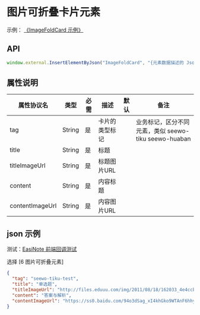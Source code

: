 # 图片可折叠卡片元素

示例：
[《ImageFoldCard 示例》](https://r302.cc/1eMemMb?platform=enpc&channel=copylink)

## API

```js
window.external.InsertElementByJson("ImageFoldCard", "{元素数据描述的 Json 对象}")
```

## 属性说明

| 属性协议名      | 类型   | 必需 | 描述           | 默认 | 备注                                               |
|-----------------|--------|-----|--------------|------|----------------------------------------------------|
| tag             | String | 是   | 卡片的类型标记 |      | 业务标记，区分不同元素，类似 seewo-tiku seewo-huaban |
| title           | String | 是   | 标题           |      |                                                    |
| titleImageUrl   | String | 是   | 标题图片URL    |      |                                                    |
| content         | String | 是   | 内容标题       |      |                                                    |
| contentImageUrl | String | 是   | 内容图片URL    |      |                                                    |

## json 示例

测试：[EasiNote 前端回调测试](https://easinote.github.io/EasiNote.ClientWebApi.Documentation/ )

选择 [6 图片可折叠元素]

```json
{
  "tag": "seewo-tiku-test",
  "title": "单选题",
  "titleImageUrl": "http://files.eduuu.com/img/2011/08/18/162033_4e4ccb510ed70.jpg",
  "content": "答案与解析",
  "contentImageUrl": "https://ss0.baidu.com/94o3dSag_xI4khGko9WTAnF6hhy/zhidao/pic/item/b219ebc4b74543a90234b6511b178a82b901147b.jpg"
}
```
